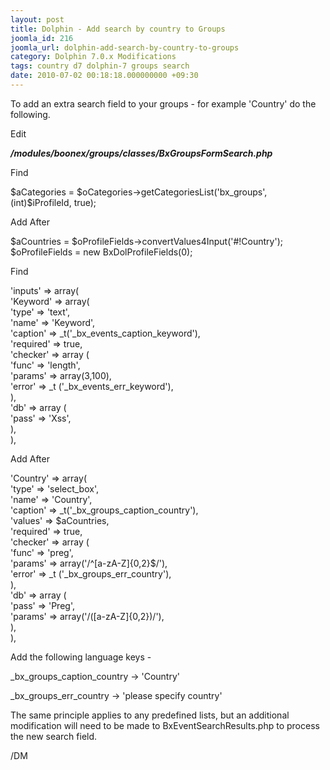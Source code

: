 ```yaml
---
layout: post
title: Dolphin - Add search by country to Groups
joomla_id: 216
joomla_url: dolphin-add-search-by-country-to-groups
category: Dolphin 7.0.x Modifications
tags: country d7 dolphin-7 groups search
date: 2010-07-02 00:18:18.000000000 +09:30
---
```

<p>To add an extra search field to your groups - for example 'Country' do the following.</p>
<p>Edit</p>
<p><strong><em>/modules/boonex/groups/classes/BxGroupsFormSearch.php</em></strong></p>
<p>Find</p>
<p class="code">$aCategories = $oCategories-&gt;getCategoriesList('bx_groups', (int)$iProfileId, true);</p>
<p>Add After</p>
<p class="code">$aCountries = $oProfileFields-&gt;convertValues4Input('#!Country'); &nbsp; &nbsp; &nbsp; &nbsp;<br>$oProfileFields = new BxDolProfileFields(0);</p>
<p>Find</p>
<p class="code">'inputs' =&gt; array(<br>'Keyword' =&gt; array(<br>'type' =&gt; 'text',<br>'name' =&gt; 'Keyword',<br>'caption' =&gt; _t('_bx_events_caption_keyword'),<br>'required' =&gt; true,<br>'checker' =&gt; array (<br>'func' =&gt; 'length',<br>'params' =&gt; array(3,100),<br>'error' =&gt; _t ('_bx_events_err_keyword'),<br>),<br>'db' =&gt; array (<br>'pass' =&gt; 'Xss',<br>),<br>),</p>
<p>Add After</p>
<p class="code">'Country' =&gt; array(<br>'type' =&gt; 'select_box',<br>'name' =&gt; 'Country',<br>'caption' =&gt; _t('_bx_groups_caption_country'),<br>'values' =&gt; $aCountries,<br>'required' =&gt; true,<br>'checker' =&gt; array (<br>'func' =&gt; 'preg',<br>'params' =&gt; array('/^[a-zA-Z]{0,2}$/'),<br>'error' =&gt; _t ('_bx_groups_err_country'),<br>),<br>'db' =&gt; array (<br>'pass' =&gt; 'Preg',<br>'params' =&gt; array('/([a-zA-Z]{0,2})/'),<br>),<br>),</p>
<p>Add the following language keys -</p>
<p>_bx_groups_caption_country -&gt; 'Country'</p>
<p>_bx_groups_err_country -&gt; 'please specify country'</p>
<p>The same principle applies to any predefined lists, but an additional modification will need to be made to BxEventSearchResults.php to process the new search field.</p>
<p>/DM</p>
